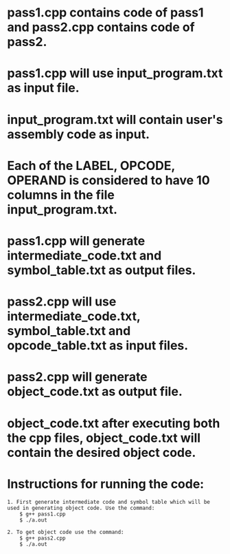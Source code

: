 # pass1.cpp contains code of pass1 and pass2.cpp contains code of pass2.

# pass1.cpp will use input_program.txt as input file.
# input_program.txt will contain user's assembly code as input. 
# Each of the LABEL, OPCODE, OPERAND is considered to have 10 columns in the file input_program.txt. 
# pass1.cpp will generate intermediate_code.txt and symbol_table.txt as output files.

# pass2.cpp will use intermediate_code.txt, symbol_table.txt and opcode_table.txt as input files.
# pass2.cpp will generate object_code.txt as output file.
# object_code.txt after executing both the cpp files, object_code.txt will contain the desired object code.

# Instructions for running the code:

	1. First generate intermediate code and symbol table which will be used in generating object code. Use the command:
		$ g++ pass1.cpp
		$ ./a.out

	2. To get object code use the command:
		$ g++ pass2.cpp
		$ ./a.out 																															